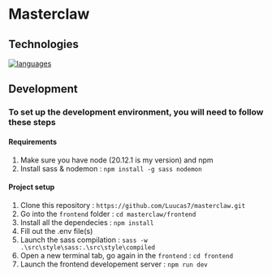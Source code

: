 # Masterclaw

## Technologies

[![languages](https://skillicons.dev/icons?i=mysql,vite,sass,ts,react,mui,nodejs,mongo,js,html,jest,npm)](https://skillicons.dev)

## Development

### To set up the development environment, you will need to follow these steps

#### Requirements

1. Make sure you have node (20.12.1 is my version) and npm
2. Install sass & nodemon : `npm install -g sass nodemon`

#### Project setup

1. Clone this repository : `https://github.com/Luucas7/masterclaw.git`
2. Go into the `frontend` folder : `cd masterclaw/frontend`
3. Install all the dependecies : `npm install`
4. Fill out the .env file(s)
5. Launch the sass compilation : `sass -w .\src\style\sass:.\src\style\compiled`
6. Open a new terminal tab, go again in the `frontend` : `cd frontend`
7. Launch the frontend developement server : `npm run dev`

